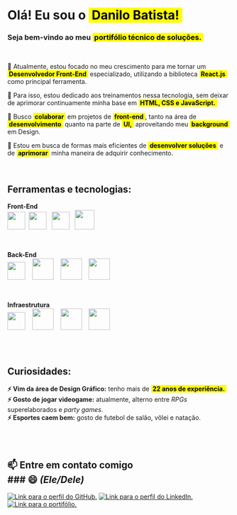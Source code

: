 <!---
danilo-batista/danilo-batista is a ✨ special ✨ repository because its `README.md` (this file) appears on your GitHub profile.
You can click the Preview link to take a look at your changes.
--->

# Olá! Eu sou o <mark>&nbsp;Danilo Batista!&nbsp;</mark><br />
### Seja bem-vindo ao meu <mark>&nbsp;portifólio técnico de soluções.</strong>&nbsp;</mark>
<br />

 🔭  Atualmente, estou focado no meu crescimento para me tornar um <mark><strong>&nbsp;Desenvolvedor Front-End</strong>&nbsp;</mark> especializado, utilizando a biblioteca <mark><strong>&nbsp;React.js</strong>&nbsp;</mark> como principal ferramenta.
  
 🌱 Para isso, estou dedicado aos treinamentos nessa tecnologia, sem deixar de aprimorar continuamente minha base em <mark><strong>&nbsp;HTML, CSS e JavaScript.</strong>&nbsp;</mark>

 👯 Busco <mark><strong>&nbsp;colaborar</strong>&nbsp;</mark> em projetos de <mark><strong>&nbsp;front-end</strong>&nbsp;</mark>, tanto na área de <mark><strong>&nbsp;desenvolvimento</strong>&nbsp;</mark> quanto na parte de <mark><strong>&nbsp;UI,</strong>&nbsp;</mark> aproveitando meu <mark><strong>&nbsp;background</strong>&nbsp;</mark> em Design.

 🤔 Estou em busca de formas mais eficientes de <mark><strong>&nbsp;desenvolver soluções</strong>&nbsp;</mark> e de <mark><strong>&nbsp;aprimorar</strong>&nbsp;</mark> minha maneira de adquirir conhecimento.
 
 <br />

 <h2>Ferramentas e tecnologias:</h2>

**Front-End**<br />
<img src="https://cdn.jsdelivr.net/gh/devicons/devicon@latest/icons/html5/html5-original.svg" width="40" />&nbsp;
<img src="https://cdn.jsdelivr.net/gh/devicons/devicon@latest/icons/css3/css3-original.svg" width="40" />&nbsp;&nbsp;
<img src="https://cdn.jsdelivr.net/gh/devicons/devicon@latest/icons/javascript/javascript-original.svg" width="40" />&nbsp;&nbsp;
<img src="https://cdn.jsdelivr.net/gh/devicons/devicon@latest/icons/react/react-original.svg" width="44" />&nbsp;

<br />

**Back-End**<br />
<img src="https://cdn.jsdelivr.net/gh/devicons/devicon@latest/icons/mysql/mysql-original.svg" width="40" />&nbsp;&nbsp;&nbsp;
<img src="https://cdn.jsdelivr.net/gh/devicons/devicon@latest/icons/nodejs/nodejs-original-wordmark.svg" width="48" />&nbsp;&nbsp;&nbsp;
<img src="https://cdn.jsdelivr.net/gh/devicons/devicon@latest/icons/express/express-original-wordmark.svg" width="48" />&nbsp;&nbsp;&nbsp;
<img src="https://cdn.jsdelivr.net/gh/devicons/devicon@latest/icons/sequelize/sequelize-original-wordmark.svg" width="48" />&nbsp;

<br />

**Infraestrutura**<br />
<img src="https://cdn.jsdelivr.net/gh/devicons/devicon@latest/icons/apple/apple-original.svg" width="40" />&nbsp;&nbsp;&nbsp;
<img src="https://cdn.jsdelivr.net/gh/devicons/devicon@latest/icons/git/git-original-wordmark.svg" width="48" />&nbsp;&nbsp;&nbsp;
<img src="https://cdn.jsdelivr.net/gh/devicons/devicon@latest/icons/github/github-original.svg" width="48" />&nbsp;&nbsp;&nbsp;
<img src="https://cdn.jsdelivr.net/gh/devicons/devicon@latest/icons/windows11/windows11-original.svg" width="48" />&nbsp;<br /><br />

<br />
          
## Curiosidades:

 **⚡ Vim da área de Design Gráfico:** tenho mais de <mark><strong>&nbsp;22 anos de experiência.</strong>&nbsp;</mark><br />
 **⚡ Gosto de jogar videogame:** atualmente, alterno entre _RPGs_ superelaborados e _party games_.<br />
 **⚡ Esportes caem bem:** gosto de futebol de salão, vôlei e natação.<br /><br />

<br />

 ## 📫 Entre em contato comigo<br />### 😄 _(Ele/Dele)_

<a href="https://github.com/danilo-batista"><img src="https://img.shields.io/badge/github-555?style=for-the-badge&logo=github" alt="Link para o perfil do GitHub." loading="lazy" /></a>
<a href="https://www.linkedin.com/in/danilobatista"><img src="https://img.shields.io/badge/linkedin-333?style=for-the-badge&logo=linkedin" alt="Link para o perfil do LinkedIn." loading="lazy" /></a>
 <a href="https://www.danilobatista.com"><img src="https://img.shields.io/badge/portfolio-222?style=for-the-badge&logo=microsoftedge" alt="Link para o portifólio." loading="lazy" /></a>
